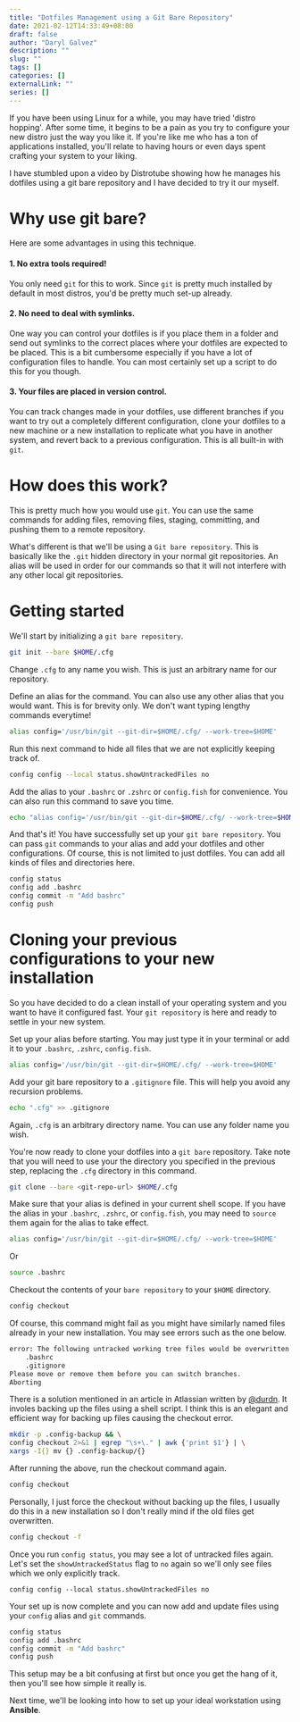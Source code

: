 ```yaml
---
title: "Dotfiles Management using a Git Bare Repository"
date: 2021-02-12T14:33:49+08:00
draft: false
author: "Daryl Galvez" 
description: ""
slug: "" 
tags: []
categories: []
externalLink: ""
series: []
---
```


If you have been using Linux for a while, you may have tried 'distro hopping'. After some time, it begins to be a pain as you try to configure your new distro just the way you like it. If you're like me who has a ton of applications installed, you'll relate to having hours or even days spent crafting your system to your liking.

I have stumbled upon a video by Distrotube showing how he manages his dotfiles using a git bare repository and I have decided to try it our myself.

# Why use git bare?

Here are some advantages in using this technique. 

#### 1. No extra tools required! 

You only need `git` for this to work. Since `git` is pretty much installed by default in most distros, you'd be pretty much set-up already.

#### 2. No need to deal with symlinks. 

One way you can control your dotfiles is if you place them in a folder and send out symlinks to the correct places where your dotfiles are expected to be placed. This is a bit cumbersome especially if you have a lot of configuration files to handle. You can most certainly set up a script to do this for you though.

#### 3. Your files are placed in version control.

You can track changes made in your dotfiles, use different branches if you want to try out a completely different configuration, clone your dotfiles to a new machine or a new installation to replicate what you have in another system, and revert back to a previous configuration. This is all built-in with `git`.

# How does this work?

This is pretty much how you would use `git`. You can use the same commands for adding files, removing files, staging, committing, and pushing them to a remote repository. 

What's different is that we'll be using a `Git bare repository`. This is basically like the `.git` hidden directory in your normal git repositories. An alias will be used in order for our commands so that it will not interfere with any other local git repositories.

# Getting started

We'll start by initializing a `git bare repository`.

```sh
git init --bare $HOME/.cfg
```

Change `.cfg` to any name you wish. This is just an arbitrary name for our repository. 

Define an alias for the command. You can also use any other alias that you would want. This is for brevity only. We don't want typing lengthy commands everytime!

```sh
alias config='/usr/bin/git --git-dir=$HOME/.cfg/ --work-tree=$HOME'
```

Run this next command to hide all files that we are not explicitly keeping track of.

```sh
config config --local status.showUntrackedFiles no
```

Add the alias to your `.bashrc` or `.zshrc` or `config.fish` for convenience. You can also run this command to save you time.

```sh
echo "alias config='/usr/bin/git --git-dir=$HOME/.cfg/ --work-tree=$HOME'" >> $HOME/.bashrc
```

And that's it! You have successfully set up your `git bare repository`. You can pass `git` commands to your alias and add your dotfiles and other configurations. Of course, this is not limited to just dotfiles. You can add all kinds of files and directories here.

```sh
config status
config add .bashrc
config commit -m "Add bashrc"
config push
```

# Cloning your previous configurations to your new installation

So you have decided to do a clean install of your operating system and you want to have it configured fast. Your `git repository` is here and ready to settle in your new system.

Set up your alias before starting. You may just type it in your terminal or add it to your `.bashrc`, `.zshrc`, `config.fish`.

```sh
alias config='/usr/bin/git --git-dir=$HOME/.cfg/ --work-tree=$HOME'
```

Add your git bare repository to a `.gitignore` file. This will help you avoid any recursion problems.

```sh
echo ".cfg" >> .gitignore
```
Again, `.cfg` is an arbitrary directory name. You can use any folder name you wish. 

You're now ready to clone your dotfiles into a `git bare` repository. Take note that you will need to use your the directory you specified in the previous step, replacing the `.cfg` directory in this command.

```sh
git clone --bare <git-repo-url> $HOME/.cfg
```

Make sure that your alias is defined in your current shell scope. If you have the alias in your `.bashrc`, `.zshrc`, or `config.fish`, you may need to `source` them again for the alias to take effect.

```sh
alias config='/usr/bin/git --git-dir=$HOME/.cfg/ --work-tree=$HOME'
```

Or

```sh
source .bashrc
```

Checkout the contents of your `bare repository` to your `$HOME` directory.

```sh
config checkout
```

Of course, this command might fail as you might have similarly named files already in your new installation. You may see errors such as the one below.

```sh
error: The following untracked working tree files would be overwritten by checkout:
    .bashrc
    .gitignore
Please move or remove them before you can switch branches.
Aborting
```

There is a solution mentioned in an article in Atlassian written by [@durdn](https://www.atlassian.com/git/tutorials/dotfiles). It involes backing up the files using a shell script. I think this is an elegant and efficient way for backing up files causing the checkout error.

```sh
mkdir -p .config-backup && \
config checkout 2>&1 | egrep "\s+\." | awk {'print $1'} | \
xargs -I{} mv {} .config-backup/{}
```

After running the above, run the checkout command again.

```sh
config checkout
```

Personally, I just force the checkout without backing up the files, I usually do this in a new installation so I don't really mind if the old files get overwritten.

```sh
config checkout -f
```

Once you run `config status`, you may see a lot of untracked files again. Let's set the `showUntrackedStatus` flag to `no` again so we'll only see files which we only explicitly track.

`config config --local status.showUntrackedFiles no`

Your set up is now complete and you can now add and update files using your `config` alias and `git` commands.

```sh
config status
config add .bashrc
config commit -m "Add bashrc"
config push
```

This setup may be a bit confusing at first but once you get the hang of it, then you'll see how simple it really is.


Next time, we'll be looking into how to set up your ideal workstation using **Ansible**. 
